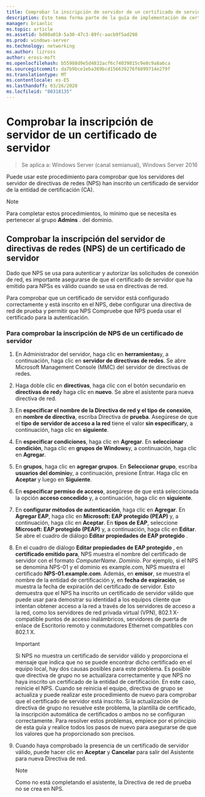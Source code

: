 ```yaml
---
title: Comprobar la inscripción de servidor de un certificado de servidor
description: Este tema forma parte de la guía de implementación de certificados de servidor para las implementaciones cableadas e inalámbricas de 802.1 X
manager: brianlic
ms.topic: article
ms.assetid: bd80a018-5a30-47c3-89fc-aacb9f5ad298
ms.prod: windows-server
ms.technology: networking
ms.author: lizross
author: eross-msft
ms.openlocfilehash: b55988d9e5d4832acf6c74039815c9e8c9a8a6ca
ms.sourcegitcommit: da7b9bce1eba369bcd156639276f6899714e279f
ms.translationtype: MT
ms.contentlocale: es-ES
ms.lasthandoff: 03/26/2020
ms.locfileid: "80318135"
---
```

# <a name="verify-server-enrollment-of-a-server-certificate"></a>Comprobar la inscripción de servidor de un certificado de servidor

>Se aplica a: Windows Server (canal semianual), Windows Server 2016

Puede usar este procedimiento para comprobar que los servidores del servidor de directivas de redes (NPS) han inscrito un certificado de servidor de la entidad de certificación (CA).   
  
>[!NOTE]  
>Para completar estos procedimientos, lo mínimo que se necesita es pertenecer al grupo **Admins** . del dominio.  
  
## <a name="verify-network-policy-server-nps-enrollment-of-a-server-certificate"></a>Comprobar la inscripción del servidor de directivas de redes (NPS) de un certificado de servidor  
  
Dado que NPS se usa para autenticar y autorizar las solicitudes de conexión de red, es importante asegurarse de que el certificado de servidor que ha emitido para NPSs es válido cuando se usa en directivas de red.  
  
Para comprobar que un certificado de servidor está configurado correctamente y está inscrito en el NPS, debe configurar una directiva de red de prueba y permitir que NPS Compruebe que NPS pueda usar el certificado para la autenticación.  
  
### <a name="to-verify-nps-enrollment-of-a-server-certificate"></a>Para comprobar la inscripción de NPS de un certificado de servidor  
  
1.  En Administrador del servidor, haga clic en **herramientas**y, a continuación, haga clic en **servidor de directivas de redes**. Se abre Microsoft Management Console (MMC) del servidor de directivas de redes.  
  
2.  Haga doble clic en **directivas**, haga clic con el botón secundario en **directivas de red**y haga clic en **nuevo**. Se abre el asistente para nueva directiva de red.  
  
3.  En **especificar el nombre de la Directiva de red y el tipo de conexión**, en **nombre de directiva**, escriba Directiva de **prueba**. Asegúrese de que el **tipo de servidor de acceso a la red** tiene el valor **sin especificar**y, a continuación, haga clic en **siguiente**.  
  
4.  En **especificar condiciones**, haga clic en **Agregar**. En **seleccionar condición**, haga clic en **grupos de Windows**y, a continuación, haga clic en **Agregar**.  
  
5.  En **grupos**, haga clic en **agregar grupos**. En **Seleccionar grupo**, escriba **usuarios del dominio**y, a continuación, presione Entrar. Haga clic en **Aceptar** y luego en **Siguiente**.  
  
6.  En **especificar permiso de acceso**, asegúrese de que está seleccionada la opción **acceso concedido** y, a continuación, haga clic en **siguiente**.  
  
7.  En **configurar métodos de autenticación**, haga clic en **Agregar**. En **Agregar EAP**, haga clic en **Microsoft: EAP protegido (PEAP)** y, a continuación, haga clic en **Aceptar**. En **tipos de EAP**, seleccione **Microsoft: EAP protegido (PEAP)** y, a continuación, haga clic en **Editar**. Se abre el cuadro de diálogo **Editar propiedades de EAP protegido** .  
  
8.  En el cuadro de diálogo **Editar propiedades de EAP protegido** , en **certificado emitido para**, NPS muestra el nombre del certificado de servidor con el formato *ComputerName*. *Dominio*. Por ejemplo, si el NPS se denomina NPS-01 y el dominio es example.com, NPS muestra el certificado **NPS-01.example.com**. Además, en **emisor**, se muestra el nombre de la entidad de certificación y, en **fecha de expiración**, se muestra la fecha de expiración del certificado de servidor. Esto demuestra que el NPS ha inscrito un certificado de servidor válido que puede usar para demostrar su identidad a los equipos cliente que intentan obtener acceso a la red a través de los servidores de acceso a la red, como los servidores de red privada virtual (VPN), 802.1 X-compatible puntos de acceso inalámbricos, servidores de puerta de enlace de Escritorio remoto y conmutadores Ethernet compatibles con 802.1 X.  
  
    > [!IMPORTANT]  
    > Si NPS no muestra un certificado de servidor válido y proporciona el mensaje que indica que no se puede encontrar dicho certificado en el equipo local, hay dos causas posibles para este problema. Es posible que directiva de grupo no se actualizara correctamente y que NPS no haya inscrito un certificado de la entidad de certificación. En este caso, reinicie el NPS. Cuando se reinicia el equipo, directiva de grupo se actualiza y puede realizar este procedimiento de nuevo para comprobar que el certificado de servidor está inscrito. Si la actualización de directiva de grupo no resuelve este problema, la plantilla de certificado, la inscripción automática de certificados o ambos no se configuran correctamente. Para resolver estos problemas, empiece por el principio de esta guía y realice todos los pasos de nuevo para asegurarse de que los valores que ha proporcionado son precisos.  
  
9. Cuando haya comprobado la presencia de un certificado de servidor válido, puede hacer clic en **Aceptar** y **Cancelar** para salir del Asistente para nueva Directiva de red.  
  
    > [!NOTE]  
    > Como no está completando el asistente, la Directiva de red de prueba no se crea en NPS.  
  


